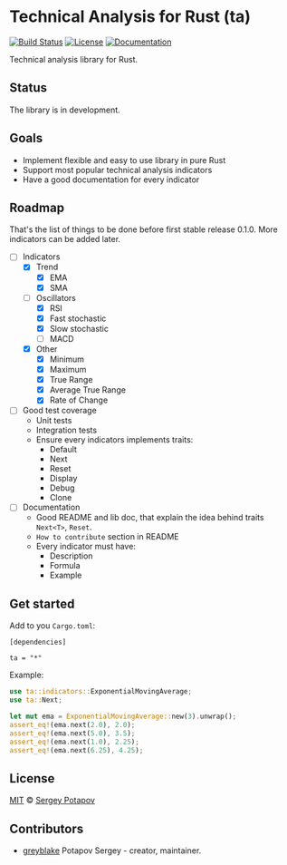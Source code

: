 # Technical Analysis for Rust (ta)

[![Build Status](https://travis-ci.org/greyblake/ta-rs.svg?branch=master)](https://travis-ci.org/greyblake/ta-rs)
[![License](https://img.shields.io/badge/license-MIT-blue.svg)](https://raw.githubusercontent.com/greyblake/ta-rs/master/LICENSE)
[![Documentation](https://docs.rs/ta/badge.svg)](https://docs.rs/ta)

Technical analysis library for Rust.

## Status

The library is in development.

## Goals
* Implement flexible and easy to use library in pure Rust
* Support most popular technical analysis indicators
* Have a good documentation for every indicator

## Roadmap

That's the list of things to be done before first stable release 0.1.0.
More indicators can be added later.

* [ ] Indicators
  * [x] Trend
    * [x] EMA
    * [x] SMA
  * [ ] Oscillators
    * [x] RSI
    * [x] Fast stochastic
    * [x] Slow stochastic
    * [ ] MACD
  * [x] Other
    * [x] Minimum
    * [x] Maximum
    * [x] True Range
    * [x] Average True Range
    * [x] Rate of Change
* [ ] Good test coverage
  * Unit tests
  * Integration tests
  * Ensure every indicators implements traits:
    * Default
    * Next<T>
    * Reset
    * Display
    * Debug
    * Clone
* [ ] Documentation
  * Good README and lib doc, that explain the idea behind traits `Next<T>`, `Reset`.
  * `How to contribute` section in README
  * Every indicator must have:
    * Description
    * Formula
    * Example


## Get started

Add to you `Cargo.toml`:
```
[dependencies]

ta = "*"
```

Example:

```rust
use ta::indicators::ExponentialMovingAverage;
use ta::Next;

let mut ema = ExponentialMovingAverage::new(3).unwrap();
assert_eq!(ema.next(2.0), 2.0);
assert_eq!(ema.next(5.0), 3.5);
assert_eq!(ema.next(1.0), 2.25);
assert_eq!(ema.next(6.25), 4.25);
```

## License

[MIT](https://github.com/greyblake/ta-rs/blob/master/LICENSE) © [Sergey Potapov](http://greyblake.com/)


## Contributors

- [greyblake](https://github.com/greyblake) Potapov Sergey - creator, maintainer.
